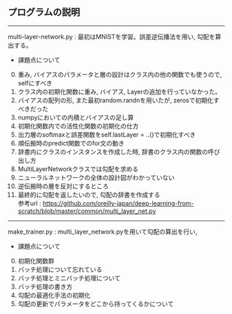 ## プログラムの説明  
---
multi-layer-network.py : 最初はMNISTを学習。誤差逆伝播法を用い, 勾配を算出する。   

* 課題点について
0. 重み, バイアスのパラメータと層の設計はクラス内の他の関数でも使うので, selfにすべき  
1. クラス内の初期化関数に重み, バイアス, Layerの追加を行っていなかった。  
2. バイアスの配列の形, また最初random.randnを用いたが, zerosで初期化すべきだった  
3. numpyにおいての内積とバイアスの足し算  
4. 初期化関数内での活性化関数の初期化の仕方  
5. 出力層のsoftmaxと誤差関数をself.lastLayer = ..()で初期化すべき  
6. 順伝搬時のpredict関数でのfor文の動き  
7. 辞書内にクラスのインスタンスを作成した時, 辞書のクラス内の関数の呼び出し方  
8. MultiLayerNetworkクラスでは勾配を求める  
9. ニューラルネットワークの全体の設計図がわかっていない  
10. 逆伝搬時の層を反対にするところ  
11. 最終的に勾配を返したいので, 勾配の辞書を作成する  
参考url : https://github.com/oreilly-japan/deep-learning-from-scratch/blob/master/common/multi_layer_net.py   
  
---
make_trainer.py : multi_layer_network.pyを用いて勾配の算出を行い,     

* 課題点について  
0. 初期化関数群  
1. バッチ処理について忘れている  
2. バッチ処理とミニバッチ処理について  
3. バッチ処理の書き方  
4. 勾配の最適化手法の初期化  
5. 勾配の更新でパラメータをどこから持ってくるかについて  

